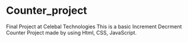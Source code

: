 # Counter_project
Final Project at Celebal Technologies
This is a basic Increment Decrment Counter Project made by using Html, CSS, JavaScript.
